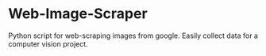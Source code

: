 # Web-Image-Scraper
 Python script for web-scraping images from google. Easily collect data for a computer vision project.
